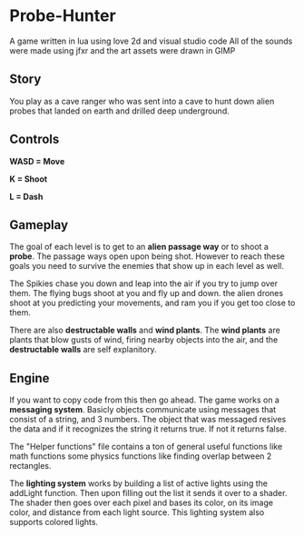 # Probe-Hunter
A game written in lua using love 2d and visual studio code
All of the sounds were made using jfxr and the art assets were drawn in GIMP

Story
--
You play as a cave ranger who was sent into a cave to hunt down alien probes that landed on earth and drilled deep underground.

Controls
--
**WASD = Move**

**K = Shoot**

**L = Dash**

Gameplay
--
The goal of each level is to get to an **alien passage way** or to shoot a **probe**. The passage ways open upon being shot.
However to reach these goals you need to survive the enemies that show up in each level as well.

The Spikies chase you down and leap into the air if you try to jump over them.
The flying bugs shoot at you and fly up and down.
the alien drones shoot at you predicting your movements, and ram you if you get too close to them.

There are also **destructable walls** and **wind plants**.
The **wind plants** are plants that blow gusts of wind, firing nearby objects into the air,
and the **destructable walls** are self explanitory.

Engine
--
If you want to copy code from this then go ahead.
The game works on a **messaging system**. Basicly objects communicate using messages that consist of a string, and 3 numbers. The object that was messaged
resives the data and if it recognizes the string it returns true. If not it returns false.

The "Helper functions" file contains a ton of general useful functions like math functions
some physics functions like finding overlap between 2 rectangles.

The **lighting system** works by building a list of active lights using the addLight function. Then upon filling out the list it sends it over to a shader.
The shader then goes over each pixel and bases its color, on its image color, and distance from each light source. This lighting system also supports colored lights.
